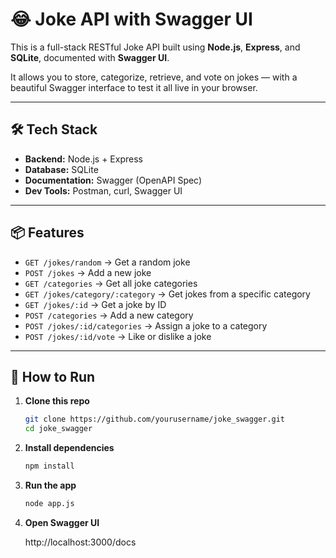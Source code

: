 # 😂 Joke API with Swagger UI

This is a full-stack RESTful Joke API built using **Node.js**, **Express**, and **SQLite**, documented with **Swagger UI**.

It allows you to store, categorize, retrieve, and vote on jokes — with a beautiful Swagger interface to test it all live in your browser.

---

## 🛠 Tech Stack

- **Backend:** Node.js + Express
- **Database:** SQLite
- **Documentation:** Swagger (OpenAPI Spec)
- **Dev Tools:** Postman, curl, Swagger UI

---

## 📦 Features

- `GET /jokes/random` → Get a random joke
- `POST /jokes` → Add a new joke
- `GET /categories` → Get all joke categories
- `GET /jokes/category/:category` → Get jokes from a specific category
- `GET /jokes/:id` → Get a joke by ID
- `POST /categories` → Add a new category
- `POST /jokes/:id/categories` → Assign a joke to a category
- `POST /jokes/:id/vote` → Like or dislike a joke

---

## 🚀 How to Run

1. **Clone this repo**
   ```bash
   git clone https://github.com/yourusername/joke_swagger.git
   cd joke_swagger
   ```
2. **Install dependencies**

   ```bash
   npm install
   ```
3. **Run the app**

   ```bash
   node app.js
   ```
4. **Open Swagger UI**

    http://localhost:3000/docs


